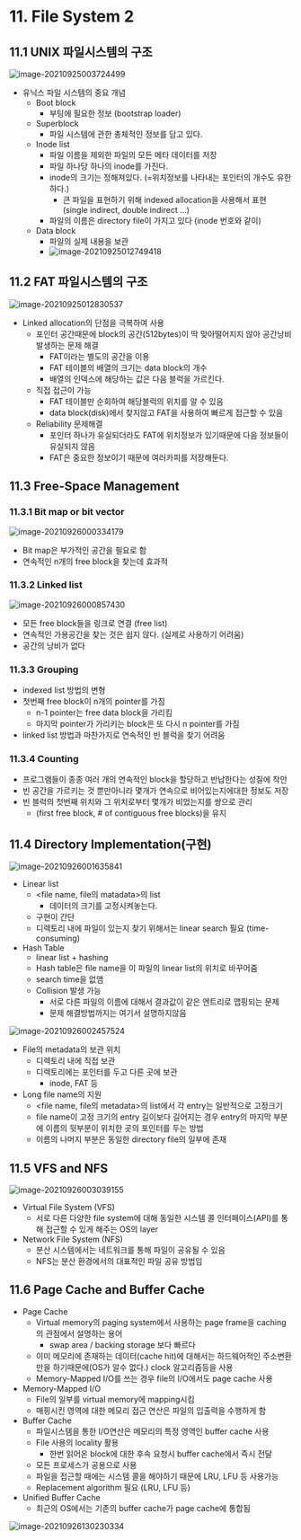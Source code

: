 # 11. File System 2

## 11.1 UNIX 파일시스템의 구조

![image-20210925003724499](img/image-20210925003724499.png)

- 유닉스 파일 시스템의 중요 개념
  - Boot block
    - 부팅에 필요한 정보 (bootstrap loader)
  - Superblock
    - 파일 시스템에 관한 총체적인 정보를 담고 있다.
  - Inode list
    - 파일 이름을 제외한 파일의 모든 메타 데이터를 저장
    - 파일 하나당 하나의 inode를 가진다.
    - inode의 크기는 정해져있다. (=위치정보를 나타내는 포인터의 개수도 유한하다.)
      - 큰 파일을 표현하기 위해 indexed allocation을 사용해서 표현 (single indirect, double indirect ...)
    - 파일의 이름은 directory file이 가지고 있다 (inode 번호와 같이)
  - Data block
    - 파일의 실제 내용을 보관
    - ![image-20210925012749418](img/image-20210925012749418.png)



## 11.2 FAT 파일시스템의 구조

![image-20210925012830537](img/image-20210925012830537.png)

- Linked allocation의 단점을 극복하여 사용
  - 포인터 공간때문에 block의 공간(512bytes)이 딱 맞아떨어지지 않아 공간낭비 발생하는 문제 해결
    - FAT이라는 별도의 공간을 이용
    - FAT 테이블의 배열의 크기는 data block의 개수
    - 배열의 인덱스에 해당하는 값은 다음 블럭을 가르킨다.
  - 직접 접근이 가능
    - FAT 테이블만 순회하여 해당블럭의 위치를 알 수 있음
    - data block(disk)에서 찾지않고 FAT을 사용하여 빠르게 접근할 수 있음
  - Reliability 문제해결
    - 포인터 하나가 유실되더라도 FAT에 위치정보가 있기때문에 다음 정보들이 유실되지 않음
    - FAT은 중요한 정보이기 때문에 여러카피를 저장해둔다.



## 11.3 Free-Space Management

### 11.3.1 Bit map or bit vector

![image-20210926000334179](img/image-20210926000334179.png)

- Bit map은 부가적인 공간을 필요로 함
- 연속적인 n개의 free block을 찾는데 효과적

### 11.3.2 Linked list

![image-20210926000857430](img/image-20210926000857430.png)

- 모든 free block들을 링크로 연결 (free list)
- 연속적인 가용공간을 찾는 것은 쉽지 않다. (실제로 사용하기 어려움)
- 공간의 낭비가 없다

### 11.3.3 Grouping

- indexed list 방법의 변형
- 첫번째 free block이 n개의 pointer를 가짐
  - n-1 pointer는 free data block을 가리킴
  - 마지막 pointer가 가리키는 block은 또 다시 n pointer를 가짐
- linked list 방법과 마찬가지로 연속적인 빈 블럭을 찾기 어려움

### 11.3.4 Counting

- 프로그램들이 종종 여러 개의 연속적인 block을 할당하고 반납한다는 성질에 착안
- 빈 공간을 가르키는 것 뿐만아니라 몇개가 연속으로 비어있는지에대한 정보도 저장
- 빈 블럭의 첫번째 위치와 그 위치로부터 몇개가 비었는지를 쌍으로 관리
  - (first free block, # of contiguous free blocks)을 유지



## 11.4 Directory Implementation(구현)

![image-20210926001635841](img/image-20210926001635841.png)

- Linear list
  - <file name, file의 matadata>의 list
    - 데이터의 크기를 고정시켜놓는다.
  - 구현이 간단
  - 디렉토리 내에 파일이 있는지 찾기 위해서는 linear search 필요 (time-consuming)
- Hash Table
  - linear list + hashing
  - Hash table은 file name을 이 파일의 linear list의 위치로 바꾸어줌
  - search time을 없앰
  - Collision 발생 가능
    - 서로 다른 파일의 이름에 대해서 결과값이 같은 엔트리로 맵핑되는 문제
    - 문제 해결방법까지는 여기서 설명하지않음

![image-20210926002457524](img/image-20210926002457524.png)

- File의 metadata의 보관 위치
  - 디렉토리 내에 직접 보관
  - 디렉토리에는 포인터를 두고 다른 곳에 보관
    - inode, FAT 등
- Long file name의 지원
  - <file name, file의 metadata>의 list에서 각 entry는 일반적으로 고정크기
  - file name이 고정 크기의 entry 길이보다 길어지는 경우 entry의 마지막 부분에 이름의 뒷부분이 위치한 곳의 포인터를 두는 방법
  - 이름의 나머지 부분은 동일한 directory file의 일부에 존재



## 11.5 VFS and NFS

![image-20210926003039155](img/image-20210926003039155.png)

- Virtual File System (VFS)
  - 서로 다른 다양한 file system에 대해 동일한 시스템 콜 인터페이스(API)를 통해 접근할 수 있게 해주는 OS의 layer
- Network File System (NFS)
  - 분산 시스템에서는 네트워크를 통해 파일이 공유될 수 있음
  - NFS는 분산 환경에서의 대표적인 파일 공유 방법임



## 11.6 Page Cache and Buffer Cache

- Page Cache
  - Virtual memory의 paging system에서 사용하는 page frame을 caching의 관점에서 설명하는 용어
    - swap area / backing storage 보다 빠르다
  - 이미 메모리에 존재하는 데이터(cache hit)에 대해서는 하드웨어적인 주소변환만을 하기때문에(OS가 알수 없다.) clock 알고리즘등을 사용
  - Memory-Mapped I/O를 쓰는 경우 file의 I/O에서도 page cache 사용
- Memory-Mapped I/O
  - File의 일부를 virtual memory에 mapping시킴
  - 매핑시킨 영역에 대한 메모리 접근 연산은 파일의 입출력을 수행하게 함
- Buffer Cache
  - 파일시스템을 통한 I/O연산은 메모리의 특정 영역인 buffer cache 사용
  - File 사용의 locality 활용
    - 한번 읽어온 block에 대한 후속 요청시 buffer cache에서 즉시 전달
  - 모든 프로세스가 공용으로 사용
  - 파일을 접근할 때에는 시스템 콜을 해야하기 때문에 LRU, LFU 등 사용가능
  - Replacement algorithm 필요 (LRU, LFU 등)
- Unified Buffer Cache
  - 최근의 OS에서는 기존의 buffer cache가 page cache에 통합됨

![image-20210926130230334](img/image-20210926130230334.png)
